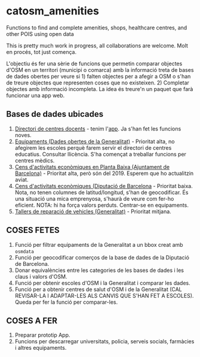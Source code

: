 # catosm_amenities
Functions to find and complete amenities, shops, healthcare centres, and other POIS using open data



This is pretty much work in progress, all collaborations are welcome.
Molt en procés, tot just comença.

L'objectiu és fer una sèrie de funcions que permetin comparar objectes d'OSM en un territori (municipi o comarca) amb la informació treta de bases de dades obertes per veure si 1) falten objectes per a afegir a OSM o s'han de treure objectes que representen coses que no existeixen. 2) Completar objectes amb informació incompleta. La idea és treure'n un paquet que farà funcionar una app web.

## Bases de dades ubicades

1) [Directori de centres docents](https://analisi.transparenciacatalunya.cat/Educaci-/Directori-de-centres-docents-anual-Base-2020/kvmv-ahh4) - tenim l'[app](https://marcbosch.shinyapps.io/escoles_osm/). Ja s'han fet les funcions noves.
2) [Equipaments (Dades obertes de la Generalitat)](https://analisi.transparenciacatalunya.cat/Urbanisme-infraestructures/Equipaments-de-Catalunya/8gmd-gz7i) - Prioritat alta, no afegirem les escoles perquè farem servir el directori de centres educatius. Consultar llicència. S'ha començat a treballar funcions per centres mèdics.
3) [Cens d'activitats econòmiques en Planta Baixa (Ajuntament de Barcelona)](https://opendata-ajuntament.barcelona.cat/data/ca/dataset/cens-activitats-comercials) - Prioritat alta, però són del 2019. Esperem que ho actualitzin aviat.
4) [Cens d'activitats econòmiques (Diputació de Barcelona](https://dadesobertes.diba.cat/datasets/cens-dactivitats-i-establiments) - Prioritat baixa. Nota, no tenen columnes de latitud/longitud, s'han de geocodificar. És una situació una mica emprenyosa, s'haurà de veure com fer-ho eficient. NOTA: hi ha força valors perduts. Centrar-se en equipaments.
5) [Tallers de reparació de vehicles (Generalitat)]("https://analisi.transparenciacatalunya.cat/Transport/Tallers-de-reparaci-de-vehicles/ebyt-8dme") - Prioritat mitjana.
## COSES FETES

1) Funció per filtrar equipaments de la Generalitat a un bbox creat amb ```osmdata```
2) Funció per geocodificar comerços de la base de dades de la Diputació de Barcelona.
3) Donar equivalències entre les categories de les bases de dades i les claus i valors d'OSM.
4) Funció per obtenir escoles d'OSM i la Generalitat i comparar les dades.
5) Funció per a obtenir centres de salut d'OSM i de la Generalitat (CAL REVISAR-LA I ADAPTAR-LES ALS CANVIS QUE S'HAN FET A ESCOLES). Queda per fer la funció per comparar-les.
## COSES A FER

1) Preparar prototip App.
2) Funcions per descarregar universitats, policia, serveis socials, farmàcies i altres equipaments.

